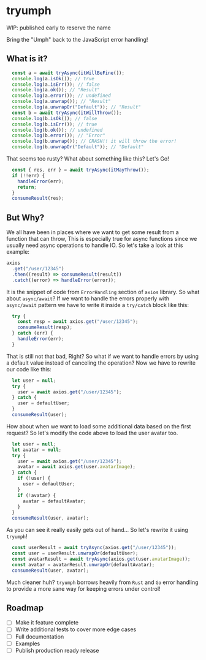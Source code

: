 # tryumph

WIP: published early to reserve the name

Bring the "Umph" back to the JavaScript error handling!

## What is it?
```js
  const a = await tryAsync(itWillBeFine());
  console.log(a.isOk()); // true
  console.log(a.isErr()); // false
  console.log(a.ok()); // "Result"
  console.log(a.error()); // undefined
  console.log(a.unwrap()); // "Result"
  console.log(a.unwrapOr("Default")); // "Result"
  const b = await tryAsync(itWillThrow());
  console.log(b.isOk()); // false
  console.log(b.isErr()); // true
  console.log(b.ok()); // undefined
  console.log(b.error()); // "Error"
  console.log(b.unwrap()); // CRASH!! it will throw the error!
  console.log(b.unwrapOr("Default")); // "Default"
```

That seems too rusty? What about something like this? Let's Go!
```js
  const { res, err } = await tryAsync(itMayThrow());
  if (!!err) {
    handleError(err);
    return;
  }
  consumeResult(res);
```

## But Why?
We all have been in places where we want to get some result from a function that can throw, This is especially true for async functions since we usually need async operations to handle IO.
So let's take a look at this example:

```js
axios
  .get("/user/12345")
  .then((result) => consumeResult(result))
  .catch((error) => handleError(error));
```

It is the snippet of code from `ErrorHandling` section of `axios` library. So what about `async/await`?
If we want to handle the errors properly with `async/await` pattern we have to write it inside a `try/catch` block like this:
```js
  try {
    const resp = await axios.get("/user/12345");
    consumeResult(resp);
  } catch (err) {
    handleError(err);
  }
```

That is still not that bad, Right?
So what if we want to handle errors by using a default value instead of canceling the operation?
Now we have to rewrite our code like this:
```js
  let user = null;
  try {
    user = await axios.get("/user/12345");
  } catch {
    user = defaultUser;
  }
  consumeResult(user);
```
How about when we want to load some additional data based on the first request? So let's modify the code above to load the user avatar too.
```js
  let user = null;
  let avatar = null;
  try {
    user = await axios.get("/user/12345");
    avatar = await axios.get(user.avatarImage);
  } catch {
    if (!user) {
      user = defaultUser;
    }
    if (!avatar) {
      avatar = defaultAvatar;
    }
  }
  consumeResult(user, avatar);

```
As you can see it really easily gets out of hand... So let's rewrite it using `tryumph`!
```js
  const userResult = await tryAsync(axios.get("/user/12345"));
  const user = userResult.unwrapOr(defaultUser);
  const avatarResult = await tryAsync(axios.get(user.avatarImage));
  const avatar = avatarResult.unwrapOr(defaultAvatar);
  consumeResult(user, avatar);
```
Much cleaner huh? `tryumph` borrows heavily from `Rust` and `Go` error handling to provide a more sane way for keeping errors under control!

## Roadmap

- [ ] Make it feature complete
- [ ] Write additional tests to cover more edge cases
- [ ] Full documentation
- [ ] Examples
- [ ] Publish production ready release
